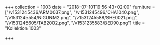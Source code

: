 +++
collection = 1003
date = "2018-07-10T19:56:43+02:00"
furniture = ["/v1531245436/ARM0037.png", "/v1531245496/CHA1040.png", "/v1531245554/NIGUNM2.png", "/v1531245588/SHE0021.png", "/v1531245605/TAB2002.png", "/v1531235583/BED90.png"]
title = "Kollektion 1003"

+++
